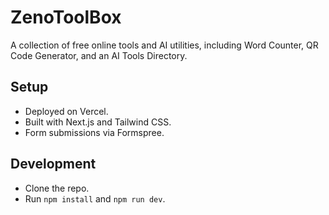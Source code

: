 # ZenoToolBox
A collection of free online tools and AI utilities, including Word Counter, QR Code Generator, and an AI Tools Directory.

## Setup
- Deployed on Vercel.
- Built with Next.js and Tailwind CSS.
- Form submissions via Formspree.

## Development
- Clone the repo.
- Run `npm install` and `npm run dev`.